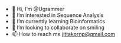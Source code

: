 - 👋 Hi, I’m @Ugrammer
- 👀 I’m interested in Sequence Analysis
- 🌱 I’m currently learning Bioinformatics
- 💞️ I’m looking to collaborate on smiling
- 📫 How to reach me jittakornp@gmail.com

<!---
Ugrammer/Ugrammer is a ✨ special ✨ repository because its `README.md` (this file) appears on your GitHub profile.
You can click the Preview link to take a look at your changes.
--->
